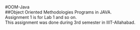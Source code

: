 #OOM-Java  
##Object Oriented Methodologies Programs in JAVA.  
Assignment 1 is for Lab 1 and so on.  
This assignment was done during 3rd semester in IIIT-Allahabad.  
